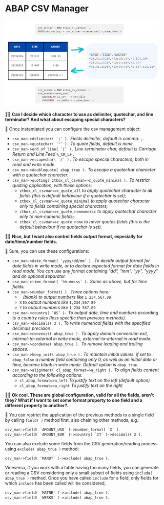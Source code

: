 # ABAP CSV Manager

![Example](CSV_Example.png)

:office_worker: **Can I decide which character to use as delimiter, quotechar, and line terminator? And what about escaping special characters?**

:mage: Once instantiated you can configure the csv management object:
- ``csv_man->delimiter( `;` ).``  *Fields delimiter, default is comma:* `,`*.*
- ``csv_man->quotechar( `"` ).``  *To quote fields, default is none.*
- ``csv_man->end_of_line( `|` ).`` *Line-terminator char, default is Carriage Return and Line Feed* `%_CR_LF` *.*
- ``csv_man->escapechar( `/` ).`` *To escape special characters, both in read and write mode.*
- ``csv_man->doublequote( abap_true ).`` *To escape a quotechar character with a quotechar character.*
- `csv_man->quoting( ztbox_cl_csvman=>c_quote_minimal ).` *To restrict quoting application, with these options:*
  - `ztbox_cl_csvman=>c_quote_all` *to apply quotechar character to all fields (this is default behaviour if a quotechar is set);*
  - `ztbox_cl_csvman=>c_quote_minimal` *to apply quotechar character only to fields containing special characters;*
  - `ztbox_cl_csvman=>c_quote_nonnumeric` *to apply quotechar character only to non-numeric fields;*
  - `ztbox_cl_csvman=>c_quote_none` *to never quotes fields (this is the default behaviour if no quotechar is set).*

:office_worker: **Nice, but I want also control fields output format, especially for date/time/number fields.**

:mage: Sure, you can use these configurations:
- ``csv_man->date_format( `yyyy/dd/mm` ).`` *To decide output format for date fields in write mode, or to declare expected format for date fields in read mode. You can use any format containing "dd", "mm", "yy", "yyyy" and an optional separator.*
- ``csv_man->time_format( `hh:mm:ss` ).`` *Same as above, but for time fields.*
- `csv_man->number_format( ).` *Three options here:*
  - ` ` *(blank) to output numbers like* `1.234.567,89`
  - `X` *to output numbers like* `1,234,567.89`
  - `Y` *to output numbers like* `1 234 567,89`
- ``csv_man->country( `US` ).`` *To output date, time and numbers according to a country rules (less specific than previous methods).*
- `csv_man->decimals( 3 ).` *To write numerical fields with the specified decimals precision*
- `csv_man->convexit( abap_true ).` *To apply domain conversion exit, internal-to-external in write mode, external-to-internal in read mode.*
- `csv_man->condense( abap_true ).` *To remove leading and trailing spaces.*
- `csv_man->keep_init( abap_true ).` *To maintain initial values: if set to* `abap_false` *a number field containing only 0, as well as an initial date or time, became blank in write mode. Default option is* `abap_true`.
- `csv_man->alignment( cl_abap_format=>a_right ).` *To align fields content according to the following options:*
  - `cl_abap_format=>a_left` *To justify text on the left (default option)*
  - `cl_abap_format=>a_right` *To justify text on the right*

:office_worker: **Ok cool. These are global configuration, valid for all the fields, aren't they? What if I want to set some format property to one field and a different property to another?.**

:mage: You can restrict the application of the previous methods to a single field by calling `field( )` method first, also chaining other methods, e.g.:

```abap
csv_man->field( `AMOUNT_USD` )->number_format( `X` ).
csv_man->field( `AMOUNT_EUR` )->country( `IT` )->decimals( 2 ).
```
You can also exclude some fields from the CSV generation/reading process using `exclude( abap_true )` method:

```abap
csv_man->field( `MANDT` )->exclude( abap_true ).
```

Viceversa, if you work with a table having too many fields, you can generate or reading a CSV considering only a small subset of fields using `include( abap_true )` method. Once you have called `include` for a field, only fields for which `include` has been called will be considered,
```abap
csv_man->field( `MATNR` )->include( abap_true ).
csv_man->field( `WERKS` )->include( abap_true ).
```
